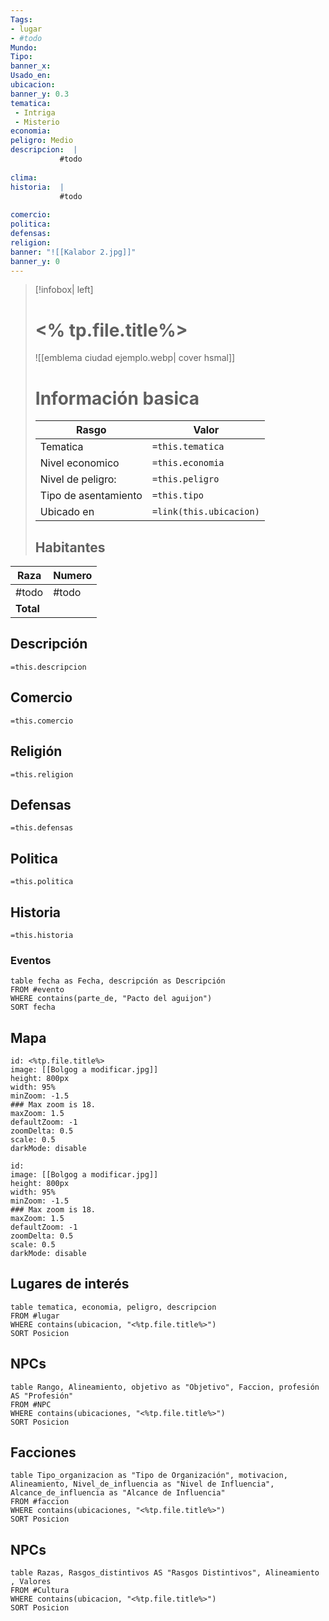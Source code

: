 ```yaml
---
Tags:  
- lugar
- #todo
Mundo: 
Tipo: 
banner_x: 
Usado_en: 
ubicacion: 
banner_y: 0.3
tematica:
 - Intriga
 - Misterio
economia: 
peligro: Medio
descripcion:  |
           #todo
              
clima: 
historia:  |
           #todo
            
comercio:
politica:
defensas:
religion: 
banner: "![[Kalabor 2.jpg]]"
banner_y: 0
---
```

> [!infobox| left]
> # <% tp.file.title%>
>![[emblema ciudad ejemplo.webp| cover hsmal]]
> # Información basica
> |Rasgo | Valor |
> | --- | --- |
> | Tematica | `=this.tematica`|
>  | Nivel economico | `=this.economia` |
> |  Nivel de peligro: | `=this.peligro` |
> | Tipo de asentamiento | `=this.tipo` |
>  | Ubicado en| `=link(this.ubicacion)` |
> ## Habitantes
| Raza | Numero |
| -------------- | ------ |
| #todo          | #todo  |
| **Total**      |        |
<!-- TBLFM: @>$2=sum(@I..@-1) -->

## Descripción
`=this.descripcion`
## Comercio
`=this.comercio`
## Religión
`=this.religion`
## Defensas
`=this.defensas`
## Politica
`=this.politica`
## Historia
`=this.historia`
### Eventos
```dataview
table fecha as Fecha, descripción as Descripción
FROM #evento
WHERE contains(parte_de, "Pacto del aguijon")
SORT fecha
```
## Mapa
```leaflet
id: <%tp.file.title%>
image: [[Bolgog a modificar.jpg]]
height: 800px
width: 95%
minZoom: -1.5
### Max zoom is 18.
maxZoom: 1.5
defaultZoom: -1
zoomDelta: 0.5
scale: 0.5
darkMode: disable
```
```leaflet
id: 
image: [[Bolgog a modificar.jpg]]
height: 800px
width: 95%
minZoom: -1.5
### Max zoom is 18.
maxZoom: 1.5
defaultZoom: -1
zoomDelta: 0.5
scale: 0.5
darkMode: disable
```
## Lugares de interés
```dataview
table tematica, economia, peligro, descripcion
FROM #lugar
WHERE contains(ubicacion, "<%tp.file.title%>")
SORT Posicion
```
## NPCs
```dataview
table Rango, Alineamiento, objetivo as "Objetivo", Faccion, profesión AS "Profesión"
FROM #NPC
WHERE contains(ubicaciones, "<%tp.file.title%>")
SORT Posicion
```
## Facciones

```dataview
table Tipo_organizacion as "Tipo de Organización", motivacion, Alineamiento, Nivel_de_influencia as "Nivel de Influencia",  Alcance_de_influencia as "Alcance de Influencia" 
FROM #faccion 
WHERE contains(ubicaciones, "<%tp.file.title%>")
SORT Posicion
```

## NPCs
```dataview
table Razas, Rasgos_distintivos AS "Rasgos Distintivos", Alineamiento , Valores
FROM #Cultura
WHERE contains(ubicacion, "<%tp.file.title%>")
SORT Posicion
```